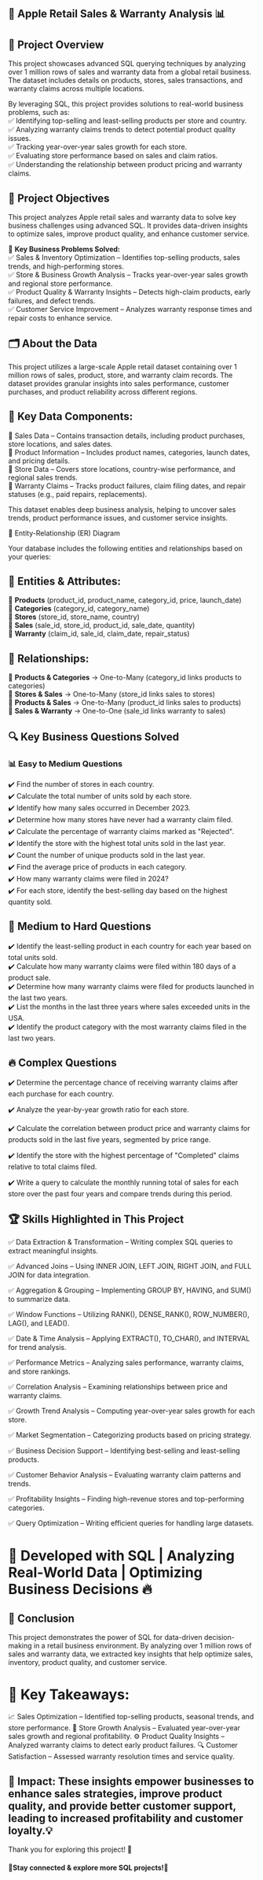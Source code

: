 ## 🍏 Apple Retail Sales & Warranty Analysis 📊

## 📁 Project Overview

This project showcases advanced SQL querying techniques by analyzing over 1 million rows of sales and warranty data from a global retail business. The dataset includes details on products, stores, sales transactions, and warranty claims across multiple locations.

By leveraging SQL, this project provides solutions to real-world business problems, such as:  
✅ Identifying top-selling and least-selling products per store and country.  
✅ Analyzing warranty claims trends to detect potential product quality issues.  
✅ Tracking year-over-year sales growth for each store.  
✅ Evaluating store performance based on sales and claim ratios.  
✅ Understanding the relationship between product pricing and warranty claims.  

## 🎯 Project Objectives

This project analyzes Apple retail sales and warranty data to solve key business challenges using advanced SQL. It provides data-driven insights to optimize sales, improve product quality, and enhance customer service.

🔑 **Key Business Problems Solved:**  
✅ Sales & Inventory Optimization – Identifies top-selling products, sales trends, and high-performing stores.  
✅ Store & Business Growth Analysis – Tracks year-over-year sales growth and regional store performance.  
✅ Product Quality & Warranty Insights – Detects high-claim products, early failures, and defect trends.  
✅ Customer Service Improvement – Analyzes warranty response times and repair costs to enhance service.  

## 🗂 About the Data

This project utilizes a large-scale Apple retail dataset containing over 1 million rows of sales, product, store, and warranty claim records. The dataset provides granular insights into sales performance, customer purchases, and product reliability across different regions.

## 📌 Key Data Components:

🔹 Sales Data – Contains transaction details, including product purchases, store locations, and sales dates.  
🔹 Product Information – Includes product names, categories, launch dates, and pricing details.  
🔹 Store Data – Covers store locations, country-wise performance, and regional sales trends.  
🔹 Warranty Claims – Tracks product failures, claim filing dates, and repair statuses (e.g., paid repairs, replacements).  

This dataset enables deep business analysis, helping to uncover sales trends, product performance issues, and customer service insights.

🔗 Entity-Relationship (ER) Diagram

Your database includes the following entities and relationships based on your queries:

## 📌 Entities & Attributes:

📌 **Products** (product_id, product_name, category_id, price, launch_date)  
📌 **Categories** (category_id, category_name)  
📌 **Stores** (store_id, store_name, country)  
📌 **Sales** (sale_id, store_id, product_id, sale_date, quantity)  
📌 **Warranty** (claim_id, sale_id, claim_date, repair_status)  

## 🔗 Relationships:

🔗 **Products & Categories** → One-to-Many (category_id links products to categories)  
🔗 **Stores & Sales** → One-to-Many (store_id links sales to stores)  
🔗 **Products & Sales** → One-to-Many (product_id links sales to products)  
🔗 **Sales & Warranty** → One-to-One (sale_id links warranty to sales)  

## 🔍 Key Business Questions Solved

### 📊 Easy to Medium Questions  
✔️ Find the number of stores in each country.  
✔️ Calculate the total number of units sold by each store.  
✔️ Identify how many sales occurred in December 2023.  
✔️ Determine how many stores have never had a warranty claim filed.  
✔️ Calculate the percentage of warranty claims marked as "Rejected".  
✔️ Identify the store with the highest total units sold in the last year.  
✔️ Count the number of unique products sold in the last year.  
✔️ Find the average price of products in each category.  
✔️ How many warranty claims were filed in 2024?  
✔️ For each store, identify the best-selling day based on the highest quantity sold.  

## 🚀 Medium to Hard Questions

✔️ Identify the least-selling product in each country for each year based on total units sold.  
✔️ Calculate how many warranty claims were filed within 180 days of a product sale.  
✔️ Determine how many warranty claims were filed for products launched in the last two years.  
✔️ List the months in the last three years where sales exceeded units in the USA.  
✔️ Identify the product category with the most warranty claims filed in the last two years.  

## 🔥 Complex Questions
✔️ Determine the percentage chance of receiving warranty claims after each purchase for each country.

✔️ Analyze the year-by-year growth ratio for each store.

✔️ Calculate the correlation between product price and warranty claims for products sold in the last five years, segmented by price range.

✔️ Identify the store with the highest percentage of "Completed" claims relative to total claims filed.

✔️ Write a query to calculate the monthly running total of sales for each store over the past four years and compare trends during this period.


## 🏆 Skills Highlighted in This Project

✅ Data Extraction & Transformation – Writing complex SQL queries to extract meaningful insights.  

✅ Advanced Joins – Using INNER JOIN, LEFT JOIN, RIGHT JOIN, and FULL JOIN for data integration.  

✅ Aggregation & Grouping – Implementing GROUP BY, HAVING, and SUM() to summarize data.  

✅ Window Functions – Utilizing RANK(), DENSE_RANK(), ROW_NUMBER(), LAG(), and LEAD().  

✅ Date & Time Analysis – Applying EXTRACT(), TO_CHAR(), and INTERVAL for trend analysis.  

✅ Performance Metrics – Analyzing sales performance, warranty claims, and store rankings.  

✅ Correlation Analysis – Examining relationships between price and warranty claims.  

✅ Growth Trend Analysis – Computing year-over-year sales growth for each store.  

✅ Market Segmentation – Categorizing products based on pricing strategy.  

✅ Business Decision Support – Identifying best-selling and least-selling products.  

✅ Customer Behavior Analysis – Evaluating warranty claim patterns and trends.  

✅ Profitability Insights – Finding high-revenue stores and top-performing categories.  

✅ Query Optimization – Writing efficient queries for handling large datasets.  


# 📌 Developed with SQL | Analyzing Real-World Data | Optimizing Business Decisions 🔥

## 🎯 Conclusion
This project demonstrates the power of SQL for data-driven decision-making in a retail business environment. By analyzing over 1 million rows of sales and warranty data, we extracted key insights that help optimize sales, inventory, product quality, and customer service.

# 🔹 Key Takeaways:

📈 Sales Optimization – Identified top-selling products, seasonal trends, and store performance.
🏪 Store Growth Analysis – Evaluated year-over-year sales growth and regional profitability.
⚙️ Product Quality Insights – Analyzed warranty claims to detect early product failures.
🔍 Customer Satisfaction – Assessed warranty resolution times and service quality.

🚀 Impact:
These insights empower businesses to enhance sales strategies, improve product quality, and provide better customer support, leading to increased profitability and customer loyalty.💡
---

Thank you for exploring this project! 💙
#### 🔗Stay connected & explore more SQL projects!🚀






